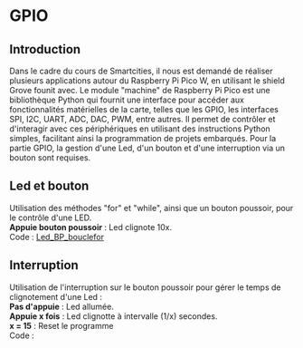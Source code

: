 # GPIO
## Introduction
Dans le cadre du cours de Smartcities, il nous est demandé de réaliser plusieurs applications autour du Raspberry Pi Pico W, en utilisant le shield Grove founit avec.
Le module "machine" de Raspberry Pi Pico est une bibliothèque Python qui fournit une interface pour accéder aux fonctionnalités matérielles de la carte, telles que les GPIO, les interfaces SPI, I2C, UART, ADC, DAC, PWM, entre autres. Il permet de contrôler et d'interagir avec ces périphériques en utilisant des instructions Python simples, facilitant ainsi la programmation de projets embarqués. 
Pour la partie GPIO, la gestion d'une Led, d'un bouton et d'une interruption via un bouton sont requises.
## Led et bouton
Utilisation des méthodes "for" et "while", ainsi que un bouton poussoir, pour le contrôle d'une LED. <br> 
**Appuie bouton poussoir** : Led clignote 10x.<br>
Code : [Led_BP_bouclefor](https://github.com/hepl-leclercq/smartcities/blob/4bdb1034d0ef0033ecef4018052e9c295b761aa2/GPIO/Led_BP_bouclefor.py)

## Interruption
Utilisation de l'interruption sur le bouton poussoir pour gérer le temps de clignotement d'une Led : <br> 
**Pas d'appuie** : Led allumée. <br>
**Appuie x fois** : Led clignotte à intervalle (1/x) secondes.<br>
**x = 15** : Reset le programme<br>
Code : 
